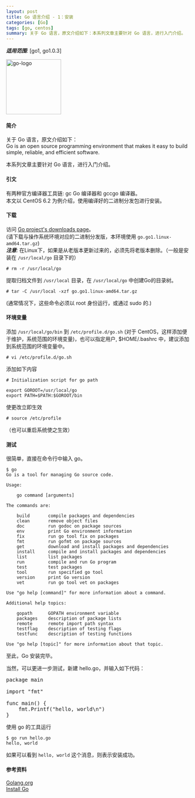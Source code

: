 ```yaml
---
layout: post
title: Go 语言介绍 - 1：安装
categories: [Go]
tags: [go, centos]
summary: 关于 Go 语言，原文介绍如下：本系列文章主要针对 Go 语言，进行入门介绍。
---
```


***适用范围***: [go1, go1.0.3]

<a href="http://www.flickr.com/photos/zhanming/6978325562/"><img src="http://farm9.staticflickr.com/8016/6978325562_acfff65d49_m.jpg" width="150" height="150" alt="go-logo"></a>

#### 简介
关于 Go 语言，原文介绍如下：  
Go is an open source programming environment that makes it easy to build simple, reliable, and efficient software.

本系列文章主要针对 Go 语言，进行入门介绍。

#### 引文
有两种官方编译器工具链: gc Go 编译器和 gccgo 编译器。  
本文以 CentOS 6.2 为例介绍，使用编译好的二进制分发包进行安装。  

#### 下载
访问 [Go project's downloads page](http://code.google.com/p/go/downloads)。  
(请下载与操作系统环境对应的二进制分发版，本环境使用 `go.go1.linux-amd64.tar.gz`)  
***注意***: 在Linux下，如果是从老版本更新过来的，必须先将老版本删除。（一般是安装在 `/usr/local/go` 目录下的）

    # rm -r /usr/local/go

提取归档文件到 `/usr/local` 目录，在 `/usr/local/go` 中创建Go的目录树。

    # tar -C /usr/local -xzf go.go1.linux-amd64.tar.gz

(通常情况下，这些命令必须以 root 身份运行，或通过 sudo 的.)

#### 环境变量
添加 `/usr/local/go/bin` 到 `/etc/profile.d/go.sh` (对于 CentOS，这样添加便于维护，系统范围的环境变量)，也可以指定用户, $HOME/.bashrc 中，建议添加到系统范围的环境变量中。

    # vi /etc/profile.d/go.sh

添加如下内容

    # Initialization script for go path
    
    export GOROOT=/usr/local/go
    export PATH=$PATH:$GOROOT/bin    

使更改立即生效

    # source /etc/profile

（也可以重启系统使之生效）  

#### 测试
很简单，直接在命令行中输入 go。

    $ go
    Go is a tool for managing Go source code.
    
    Usage:
    
	    go command [arguments]
    
    The commands are:
    
        build       compile packages and dependencies
        clean       remove object files
        doc         run godoc on package sources
        env         print Go environment information
        fix         run go tool fix on packages
        fmt         run gofmt on package sources
        get         download and install packages and dependencies
        install     compile and install packages and dependencies
        list        list packages
        run         compile and run Go program
        test        test packages
        tool        run specified go tool
        version     print Go version
        vet         run go tool vet on packages
    
    Use "go help [command]" for more information about a command.
    
    Additional help topics:
    
        gopath      GOPATH environment variable
        packages    description of package lists
        remote      remote import path syntax
        testflag    description of testing flags
        testfunc    description of testing functions

    Use "go help [topic]" for more information about that topic.

至此，Go 安装完毕。

当然，可以更进一步测试，新建 hello.go，并输入如下代码：
<pre class="prettyprint linenums">
package main

import "fmt"

func main() {
    fmt.Printf("hello, world\n")
}
</pre>
使用 go 的工具运行

    $ go run hello.go
    hello, world

如果可以看到 `hello, world` 这个消息，则表示安装成功。

#### 参考资料
[Golang.org](http://golang.org)  
[Install Go](http://golang.org/doc/install)  

